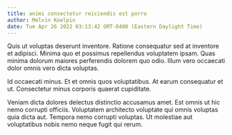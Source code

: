 ```yaml
---
title: animi consectetur reiciendis est porro
author: Melvin Koelpin
date: Tue Apr 26 2022 03:13:42 GMT-0400 (Eastern Daylight Time)
---
```

Quis ut voluptas deserunt inventore. Ratione consequatur sed at inventore et adipisci. Minima quo et possimus repellendus voluptatem ipsam. Quas minima dolorum maiores perferendis dolorem quo odio. Illum vero occaecati dolor omnis vero dicta voluptas.

 Id occaecati minus. Et et omnis quos voluptatibus. At earum consequatur et ut. Consectetur minus corporis quaerat cupiditate.

 Veniam dicta dolores delectus distinctio accusamus amet. Est omnis ut hic nemo corrupti officiis. Voluptatem architecto voluptate qui omnis voluptas quia dicta aut. Tempora nemo corrupti voluptas. Ut molestiae aut voluptatibus nobis nemo neque fugit qui rerum.